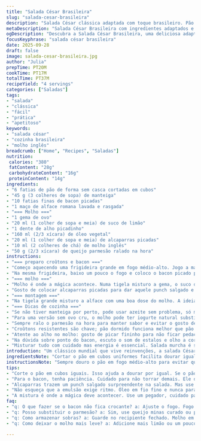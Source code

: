 ```yaml
---
title: "Salada César Brasileira"
slug: "salada-cesar-brasileira"
description: "Salada César clássica adaptada com toque brasileiro. Pão de forma sem casca vira crocante no ponto, bacon crocante que solta aquele cheiro irresistível, e um molho com toque de limão, alho, alcaparras e uma leve substituição: molho inglês no lugar da pasta de anchovas para trazer um sabor mais suave e acessível aqui no Brasil. O queijo parmesão é ralado na hora para garantir frescor e sabor. Variações no tempo de dourar croûtons e bacon ajudam a controlar textura e intensidade. Uma receita prática, versátil, para quem valoriza o aroma da cozinha, o contraste de texturas e o clássico que nunca sai de moda."
metaDescription: "Salada César Brasileira com ingredientes adaptados e um sabor suave; uma combinação perfeita entre o clássico e o toque local da cozinha brasileira."
ogDescription: "Descubra a Salada César Brasileira, uma deliciosa adaptação que combina sabores locais e um molho cremoso com o toque do Brasil."
focusKeyphrase: "salada césar brasileira"
date: 2025-09-28
draft: false
image: salada-cesar-brasileira.jpg
author: "Julia"
prepTime: PT20M
cookTime: PT17M
totalTime: PT37M
recipeYield: "4 servings"
categories: ["Saladas"]
tags:
- "salada"
- "clássica"
- "fácil"
- "prática"
- "apetitoso"
keywords:
- "salada césar"
- "cozinha brasileira"
- "molho inglês"
breadcrumb: ["Home", "Recipes", "Saladas"]
nutrition: 
 calories: "380"
 fatContent: "28g"
 carbohydrateContent: "16g"
 proteinContent: "14g"
ingredients:
- "6 fatias de pão de forma sem casca cortadas em cubos"
- "45 g (3 colheres de sopa) de manteiga"
- "10 fatias finas de bacon picadas"
- "1 maço de alface romana lavada e rasgada"
- "=== Molho ==="
- "1 gema de ovo"
- "20 ml (1 colher de sopa e meia) de suco de limão"
- "1 dente de alho picadinho"
- "160 ml (2/3 xícara) de óleo vegetal"
- "20 ml (1 colher de sopa e meia) de alcaparras picadas"
- "10 ml (2 colheres de chá) de molho inglês"
- "50 g (2/3 xícara) de queijo parmesão ralado na hora"
instructions:
- "=== preparo croûtons e bacon ==="
- "Começo aquecendo uma frigideira grande em fogo médio-alto. Jogo a manteiga até começar a chiar. O segredo está em manter o fogo médio; se muito alto a manteiga queima rápido e amarga o pão. Douro os cubos de pão mexendo aos poucos, até ficarem dourados e firmes, uns 8 a 12 minutos. A crocância deve ser aquela que estala ao mastigar. O visual ajuda: cor de caramelo claro, sem manchas pretas ou marrons escuras. Reservo num prato, não por no mesmo com o bacon para evitar umidade que amolece os croûtons."
- "Na mesma frigideira, baixo um pouco o fogo e coloco o bacon picado pra dourar lentamente. Estou atento: bacon tem que ficar crocante, soltando aquele aroma que enche a casa, mas sem queimar ou ficar duro tipo pedregulho. Se começar a estalar demais, tiro do fogo, escorro em papel toalha para tirar gordura exagerada e guardo separado. Importante escorrer bem para o molho não ficar oleoso demais."
- "=== molho ==="
- "Molho é onde a mágica acontece. Numa tigela misturo a gema, o suco de limão e o alho bem picadinho. Faço tipo uma emulsão: adiciono o óleo gota a gota mexendo com um batedor de arame — não pode parar — até começar a dar liga. Variação: se bater rápido demais, o molho separa. Se demorar, vira maionese muito espessa. O truque é ritmo constante. Depois que engrossa, adiciono o resto do óleo em fio lento, incorporando sempre."
- "Gosto de colocar alcaparras picadas para dar aquele punch salgado e crocante inesperado. Em vez da tradicional pasta de anchovas, uso molho inglês: mais comum aqui e a textura mais líquida distribui sabor sem grumos. Isso muda o perfil levemente mas, na cozinha, trocar ingredientes é um aprendizado valioso. Por último, coloco 1/4 do parmesão ralado. Misturo e vejo a textura: molho cremoso, levemente ácido, sabor profundo e fresco ao mesmo tempo."
- "=== montagem ==="
- "Na tigela grande misturo a alface com uma boa dose do molho. A ideia é cobrir bem, mas não encharcar. Se passar, vira piscina e o sabor perde. Depois adiciono os croûtons e o bacon crocante. Misturo tudo, no final salpico o queijo parmesão restante por cima e moído um pouco de pimenta-do-reino na hora. Sirvo imediatamente para não murchar nem perder o crocante."
- "=== Dicas de cozinha ==="
- "Se não tiver manteiga por perto, pode usar azeite sem problema, só muda o sabor. Bacon pode ser substituído por calabresa defumada cortada em cubos pequenos para um toque regional."
- "Para uma versão sem ovo cru, o molho pode ter iogurte natural substituindo a gema, mas perdemos um pouco da textura típica."
- "Sempre ralo o parmesão na hora para manter sabor e evitar o gosto de pó embalada."
- "Croûtons resistentes são chave; pão dormido funciona melhor que pão fresco, pois não solta tanta umidade."
- "Atente ao alho no molho: gosto de picar fininho para não ficar pedações crus e amargos. Já testei esfregar o alho no bowl para dar só o aroma e ficou mais leve, questão de gosto."
- "Na dúvida sobre ponto do bacon, escuto o som de estalos e olho a cor, tem que passar do translúcido, ficando com bordas levemente enroladas e cor dourada escura sem preto."
- "Misturar tudo com cuidado mas energia é essencial. Salada murcha é salada perdida."
introduction: "Um clássico mundial que vive reinvenções, a salada César condiciona seu sucesso a detalhes no preparo do molho, do bacon e dos croûtons. No Brasil, adaptar ingredientes é mais que prática: é necessidade. Usei molho inglês em lugar de anchovas, uma substituição que mantém a essência com toque mais suave, sintonizado ao paladar local. Croûtons artesanais, feitos com pão de forma simples, ganham textura única ao dourar na manteiga, processo que liberta aroma de caramelização que convida pra provar. A crocância do bacon equilíbrio entre o estalo e a maciez; já aprendi que acertar isso é uma arte que traz história à mesa. Provo na cozinha, observo cor, textura, cheiro — e sempre aprendo. Salada César aqui tem alma brasileira, no jeito de preparar e na criatividade de adaptar ingredientes com sabedoria."
ingredientsNote: "Cortar o pão em cubos uniformes facilita dourar igualmente. Pão dormido é melhor para croûtons crocantes, pois pães frescos soltam muita umidade e amolecem rápido. Manteiga usada deve ser de boa qualidade para não dominar o sabor, mas para trazer aquele aroma amanteigado e textura na fritura dos cubos. Bacon de boa procedência faz toda diferença; fique atento ao ponto certo para crocância, nem duro nem mole demais. Alface romana é firme e segura o molho sem murchar rápido, escolha folhas maiores e frescas. A gema de ovo é tradicional para emulsificar, mas quem tem receio pode substituir por iogurte natural cremoso. Molho inglês no lugar de anchovas traz um sabor familiar aqui no Brasil, funciona muito bem para evitar o amargor e textura pastosa da pasta."
instructionsNote: "Sempre douro o pão em fogo médio-alto para evitar queimar, o ideal é ouvir aquele estalo da manteiga e ver os cubos ganharem cor dourada por fora sem ficarem moles. Bacon pica mais sabor, mas atenção para não torrar demais. O molho exige paciência: o ovo e o óleo formam uma emulsão delicada, começar gota a gota e nunca parar de mexer é a chave para que não talhe. Acrescentar as alcaparras e o parmesão garante textura e sabor marcantes. No momento de misturar, cuidado para não amassar a alface; uso um pegador largo em movimentos suaves, assim folhas ficam inteiras e crocantes. Servir rápido é essencial para evitar que a salada perca sua crocância, especialmente dos croûtons e do bacon. Se sobrar molho, guardo na geladeira por até dois dias, mas misturo só na hora de servir para manter frescor."
tips:
- "Corte o pão em cubos iguais. Isso ajuda a dourar por igual. Se o pão estiver dormido, muito melhor. Croûtons ficam mais crocantes. Pão fresco solta umidade. Cuidado com a manteiga, use de qualidade boa. Aroma é essencial."
- "Para o bacon, tenha paciência. Cuidado para não torrar demais. Ele deve ficar crocante e soltar aquele cheiro irresistível. Escorra bem em papel toalha. Isso evita bacon oleoso. Se quiser, use calabresa defumada em cubos pequenos."
- "Alcaparras trazem um punch salgado surpreendente na salada. Mas use com moderação. E o molho inglês é substituição ideal - mais suave. Para variar, use iogurte natural no lugar da gema, mas a textura muda."
- "Não esqueça que a emulsão exige ritmo. Óleo em fio fino e nunca parar de mexer. Melhora a textura do molho. Se o alho fica muito grosso, pode amargar o gosto. Picadinho é melhor. E sempre provo, o gosto é guia mais seguro."
- "A mistura é onde a mágica deve acontecer. Use um pegador, cuidado para não amassar a alface. Dê movimentos suaves. Crocância é a chave. Sirva assim que misturar. Salada murcha não é legal. Para sobras, guarde o molho separado do restante."
faq:
- "q: O que fazer se o bacon não fica crocante? a: Ajuste o fogo. Fogo alto queima. Fogo baixo amolece. Deve dourar. Escorra bem, gordura faz mel. Ou use calabresa cortada."
- "q: Posso substituir o parmesão? a: Sim, use queijo minas curado ou pecorino. Sabor muda um pouco. Mas ainda é bom. O importante é a textura, que seja ralado na hora."
- "q: Como armazenar sobras? a: Guarde no recipiente fechado. Molho em pote separado. Dura dois dias. Mas misture só na hora de servir. Frescor conta."
- "q: Como deixar o molho mais leve? a: Adicione mais limão ou um pouco de água. Porém cuidado, não muito. O gosto final é fundamental. E não esqueça o ritmo ao misturar."

---
```

